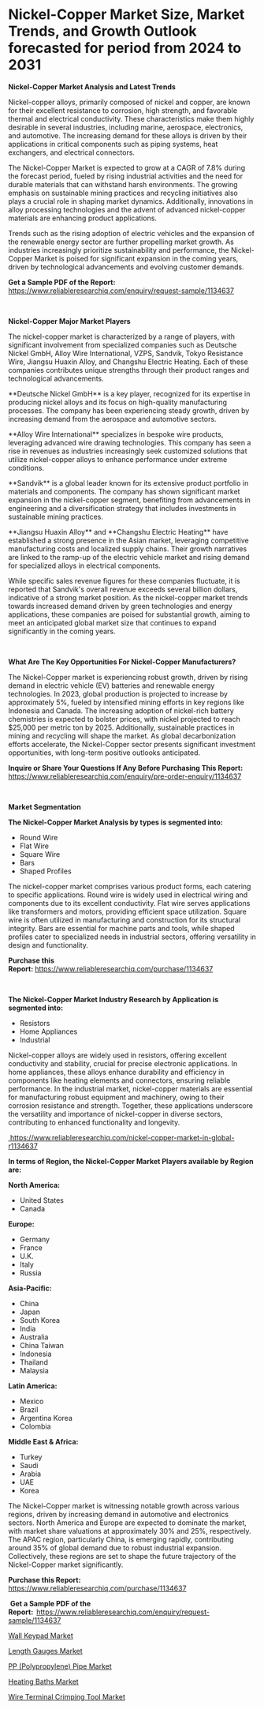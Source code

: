 <p><h1>Nickel-Copper Market Size, Market Trends, and Growth Outlook forecasted for period from 2024 to 2031</h1></p><p><strong>Nickel-Copper Market Analysis and Latest Trends</strong></p>
<p><p>Nickel-copper alloys, primarily composed of nickel and copper, are known for their excellent resistance to corrosion, high strength, and favorable thermal and electrical conductivity. These characteristics make them highly desirable in several industries, including marine, aerospace, electronics, and automotive. The increasing demand for these alloys is driven by their applications in critical components such as piping systems, heat exchangers, and electrical connectors.</p><p>The Nickel-Copper Market is expected to grow at a CAGR of 7.8% during the forecast period, fueled by rising industrial activities and the need for durable materials that can withstand harsh environments. The growing emphasis on sustainable mining practices and recycling initiatives also plays a crucial role in shaping market dynamics. Additionally, innovations in alloy processing technologies and the advent of advanced nickel-copper materials are enhancing product applications.</p><p>Trends such as the rising adoption of electric vehicles and the expansion of the renewable energy sector are further propelling market growth. As industries increasingly prioritize sustainability and performance, the Nickel-Copper Market is poised for significant expansion in the coming years, driven by technological advancements and evolving customer demands.</p></p>
<p><strong>Get a Sample PDF of the Report:&nbsp;</strong> <a href="https://www.reliableresearchiq.com/enquiry/request-sample/1134637?utm_campaign=104&utm_medium=2&utm_source=Github&utm_content=ia&utm_term=18122024&utm_id=nickel-copper">https://www.reliableresearchiq.com/enquiry/request-sample/1134637</a></p>
<p>&nbsp;</p>
<p><strong>Nickel-Copper Major Market Players</strong></p>
<p><p>The nickel-copper market is characterized by a range of players, with significant involvement from specialized companies such as Deutsche Nickel GmbH, Alloy Wire International, VZPS, Sandvik, Tokyo Resistance Wire, Jiangsu Huaxin Alloy, and Changshu Electric Heating. Each of these companies contributes unique strengths through their product ranges and technological advancements.</p><p>**Deutsche Nickel GmbH** is a key player, recognized for its expertise in producing nickel alloys and its focus on high-quality manufacturing processes. The company has been experiencing steady growth, driven by increasing demand from the aerospace and automotive sectors. </p><p>**Alloy Wire International** specializes in bespoke wire products, leveraging advanced wire drawing technologies. This company has seen a rise in revenues as industries increasingly seek customized solutions that utilize nickel-copper alloys to enhance performance under extreme conditions.</p><p>**Sandvik** is a global leader known for its extensive product portfolio in materials and components. The company has shown significant market expansion in the nickel-copper segment, benefiting from advancements in engineering and a diversification strategy that includes investments in sustainable mining practices.</p><p>**Jiangsu Huaxin Alloy** and **Changshu Electric Heating** have established a strong presence in the Asian market, leveraging competitive manufacturing costs and localized supply chains. Their growth narratives are linked to the ramp-up of the electric vehicle market and rising demand for specialized alloys in electrical components.</p><p>While specific sales revenue figures for these companies fluctuate, it is reported that Sandvik's overall revenue exceeds several billion dollars, indicative of a strong market position. As the nickel-copper market trends towards increased demand driven by green technologies and energy applications, these companies are poised for substantial growth, aiming to meet an anticipated global market size that continues to expand significantly in the coming years.</p></p>
<p>&nbsp;</p>
<p><strong>What Are The Key Opportunities For Nickel-Copper Manufacturers?</strong></p>
<p><p>The Nickel-Copper market is experiencing robust growth, driven by rising demand in electric vehicle (EV) batteries and renewable energy technologies. In 2023, global production is projected to increase by approximately 5%, fueled by intensified mining efforts in key regions like Indonesia and Canada. The increasing adoption of nickel-rich battery chemistries is expected to bolster prices, with nickel projected to reach $25,000 per metric ton by 2025. Additionally, sustainable practices in mining and recycling will shape the market. As global decarbonization efforts accelerate, the Nickel-Copper sector presents significant investment opportunities, with long-term positive outlooks anticipated.</p></p>
<p><strong>Inquire or Share Your Questions If Any Before Purchasing This Report:</strong> <a href="https://www.reliableresearchiq.com/enquiry/pre-order-enquiry/1134637?utm_campaign=104&utm_medium=2&utm_source=Github&utm_content=ia&utm_term=18122024&utm_id=nickel-copper">https://www.reliableresearchiq.com/enquiry/pre-order-enquiry/1134637</a></p>
<p>&nbsp;</p>
<p><strong>Market Segmentation</strong></p>
<p><strong>The Nickel-Copper Market Analysis by types is segmented into:</strong></p>
<p><ul><li>Round Wire</li><li>Flat Wire</li><li>Square Wire</li><li>Bars</li><li>Shaped Profiles</li></ul></p>
<p><p>The nickel-copper market comprises various product forms, each catering to specific applications. Round wire is widely used in electrical wiring and components due to its excellent conductivity. Flat wire serves applications like transformers and motors, providing efficient space utilization. Square wire is often utilized in manufacturing and construction for its structural integrity. Bars are essential for machine parts and tools, while shaped profiles cater to specialized needs in industrial sectors, offering versatility in design and functionality.</p></p>
<p><strong>Purchase this Report:&nbsp;</strong><a href="https://www.reliableresearchiq.com/purchase/1134637?utm_campaign=104&utm_medium=2&utm_source=Github&utm_content=ia&utm_term=18122024&utm_id=nickel-copper">https://www.reliableresearchiq.com/purchase/1134637</a></p>
<p>&nbsp;</p>
<p><strong>The Nickel-Copper Market Industry Research by Application is segmented into:</strong></p>
<p><ul><li>Resistors</li><li>Home Appliances</li><li>Industrial</li></ul></p>
<p><p>Nickel-copper alloys are widely used in resistors, offering excellent conductivity and stability, crucial for precise electronic applications. In home appliances, these alloys enhance durability and efficiency in components like heating elements and connectors, ensuring reliable performance. In the industrial market, nickel-copper materials are essential for manufacturing robust equipment and machinery, owing to their corrosion resistance and strength. Together, these applications underscore the versatility and importance of nickel-copper in diverse sectors, contributing to enhanced functionality and longevity.</p></p>
<p><a href="https://www.reliableresearchiq.com/nickel-copper-market-in-global-r1134637?utm_campaign=104&utm_medium=2&utm_source=Github&utm_content=ia&utm_term=18122024&utm_id=nickel-copper">&nbsp;https://www.reliableresearchiq.com/nickel-copper-market-in-global-r1134637</a></p>
<p><strong>In terms of Region, the Nickel-Copper Market Players available by Region are:</strong></p>
<p>
    <p> <strong> North America: </strong>
        <ul>
            <li>United States</li>
            <li>Canada</li>
        </ul>
        </p> 
    <p> <strong> Europe: </strong>
        <ul>
            <li>Germany</li>
            <li>France</li>
            <li>U.K.</li>
            <li>Italy</li>
            <li>Russia</li>
        </ul>
        </p> 
    <p> <strong> Asia-Pacific: </strong>
        <ul>
            <li>China</li>
            <li>Japan</li>
            <li>South Korea</li>
            <li>India</li>
            <li>Australia</li>
            <li>China Taiwan</li>
            <li>Indonesia</li>
            <li>Thailand</li>
            <li>Malaysia</li>
        </ul>
        </p> 
    <p> <strong> Latin America: </strong>
        <ul>
            <li>Mexico</li>
            <li>Brazil</li>
            <li>Argentina Korea</li>
            <li>Colombia</li>
        </ul>
        </p> 
    <p> <strong> Middle East & Africa: </strong>
        <ul>
            <li>Turkey</li>
            <li>Saudi</li>
            <li>Arabia</li>
            <li>UAE</li>
            <li>Korea</li>
        </ul>
    </p>
    </p>
<p><p>The Nickel-Copper market is witnessing notable growth across various regions, driven by increasing demand in automotive and electronics sectors. North America and Europe are expected to dominate the market, with market share valuations at approximately 30% and 25%, respectively. The APAC region, particularly China, is emerging rapidly, contributing around 35% of global demand due to robust industrial expansion. Collectively, these regions are set to shape the future trajectory of the Nickel-Copper market significantly.</p></p>
<p><strong>Purchase this Report: </strong><a href="https://www.reliableresearchiq.com/purchase/1134637?utm_campaign=104&utm_medium=2&utm_source=Github&utm_content=ia&utm_term=18122024&utm_id=nickel-copper">https://www.reliableresearchiq.com/purchase/1134637</a></p>
<p>&nbsp;<strong>Get a Sample PDF of the Report:&nbsp;&nbsp;</strong><a href="https://www.reliableresearchiq.com/enquiry/request-sample/1134637?utm_campaign=104&utm_medium=2&utm_source=Github&utm_content=ia&utm_term=18122024&utm_id=nickel-copper">https://www.reliableresearchiq.com/enquiry/request-sample/1134637</a></p>
<p><strong></strong></p>
<p><p><a href="https://www.linkedin.com/pulse/insightful-wall-keypad-market-report-swot-analysis-identifying-z4fre?utm_campaign=104&utm_medium=2&utm_source=Github&utm_content=ia&utm_term=18122024&utm_id=nickel-copper">Wall Keypad Market</a></p><p><a href="https://www.linkedin.com/pulse/length-gauges-market-expansion-forecast-117-cagr-from-2024-2031-06osf?utm_campaign=104&utm_medium=2&utm_source=Github&utm_content=ia&utm_term=18122024&utm_id=nickel-copper">Length Gauges Market</a></p><p><a href="https://github.com/sherikacas30/Market-Research-Report-List-1/blob/main/pp-polypropylene-pipe-market.md?utm_campaign=104&utm_medium=2&utm_source=Github&utm_content=ia&utm_term=18122024&utm_id=nickel-copper">PP (Polypropylene) Pipe Market</a></p><p><a href="https://www.linkedin.com/pulse/heating-baths-industry-outlook-20242031-revenue-growth-market-v8xof?utm_campaign=104&utm_medium=2&utm_source=Github&utm_content=ia&utm_term=18122024&utm_id=nickel-copper">Heating Baths Market</a></p><p><a href="https://www.linkedin.com/pulse/wire-terminal-crimping-tool-market-analysis-major-challenges-n6ief?utm_campaign=104&utm_medium=2&utm_source=Github&utm_content=ia&utm_term=18122024&utm_id=nickel-copper">Wire Terminal Crimping Tool Market</a></p></p>